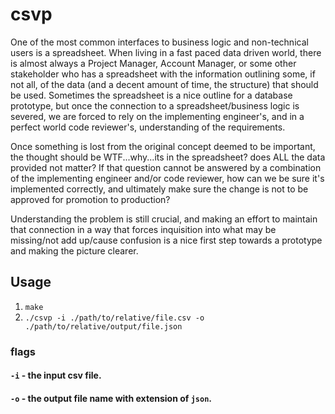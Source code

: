 # csvp

One of the most common interfaces to business logic and non-technical users is a spreadsheet. When living in a fast paced data driven world, there is almost always a Project Manager, Account Manager, or some other stakeholder who has a spreadsheet with the information outlining some, if not all, of the data (and a decent amount of time, the structure) that should be used. Sometimes the spreadsheet is a nice outline for a database prototype, but once the connection to a spreadsheet/business logic is severed, we are forced to rely on the implementing engineer's, and in a perfect world code reviewer's, understanding of the requirements.

Once something is lost from the original concept deemed to be important, the thought should be WTF...why...its in the spreadsheet? does ALL the data provided not matter? If that question cannot be answered by a combination of the implementing engineer and/or code reviewer, how can we be sure it's implemented correctly, and ultimately make sure the change is not to be approved for promotion to production?

Understanding the problem is still crucial, and making an effort to maintain that connection in a way that forces inquisition into what may be missing/not add up/cause confusion is a nice first step towards a prototype and making the picture clearer.

## Usage

1. `make`
2. `./csvp -i ./path/to/relative/file.csv -o ./path/to/relative/output/file.json`

### flags

#### `-i` - the input csv file.
#### `-o` - the output file name with extension of `json`.
